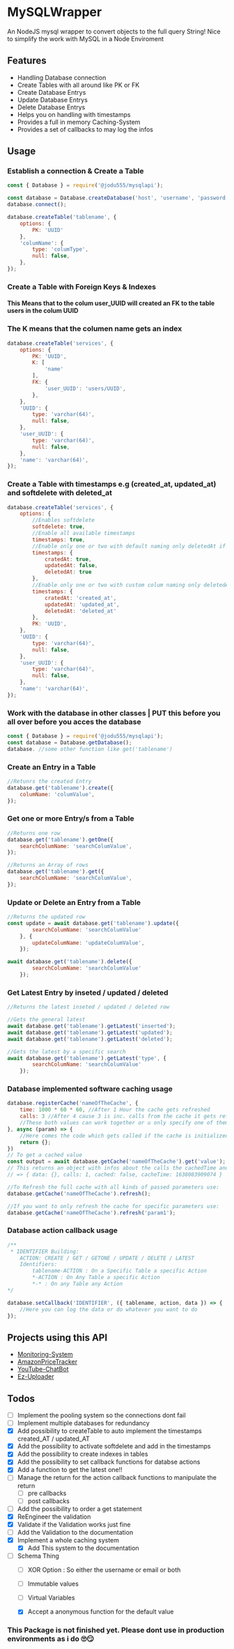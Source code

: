 # MySQLWrapper
An NodeJS mysql wrapper to convert objects to the full query String! Nice to simplify the work with MySQL in a Node Enviroment

## Features

  * Handling Database connection
  * Create Tables with all around like PK or FK
  * Create Database Entrys
  * Update Database Entrys
  * Delete Database Entrys
  * Helps you on handling with timestamps
  * Provides a full in memory Caching-System
  * Provides a set of callbacks to may log the infos

## Usage

### Establish a connection & Create a Table 

```javascript
const { Database } = require('@jodu555/mysqlapi');

const database = Database.createDatabase('host', 'username', 'password', 'database');
database.connect();

database.createTable('tablename', {
    options: {
        PK: 'UUID'
    },
    'columName': {
        type: 'columType',
        null: false,
    },
});
```

### Create a Table with Foreign Keys & Indexes
#### This Means that to the colum user_UUID will created an FK to the table users in the colum UUID
### The K means that the columen name gets an index

```javascript
database.createTable('services', {
    options: {
        PK: 'UUID',
        K: [
            'name'
        ],
        FK: {
            'user_UUID': 'users/UUID',
        },
    },
    'UUID': {
        type: 'varchar(64)',
        null: false,
    },
    'user_UUID': {
        type: 'varchar(64)',
        null: false,
    },
    'name': 'varchar(64)',
});
```

### Create a Table with timestamps e.g (created_at, updated_at) and softdelete with deleted_at

```javascript
database.createTable('services', {
    options: {
        //Enables softdelete
        softdelete: true,
        //Enable all available timestamps
        timestamps: true,
        //Enable only one or two with default naming only deletedAt if softdelete is activ
        timestamps: {
            cratedAt: true,
            updatedAt: false,
            deletedAt: true
        },
        //Enable only one or two with custom colum naming only deletedAt if softdelete is activ
        timestamps: {
            cratedAt: 'created_at',
            updatedAt: 'updated_at',
            deletedAt: 'deleted_at'
        },
        PK: 'UUID',
    },
    'UUID': {
        type: 'varchar(64)',
        null: false,
    },
    'user_UUID': {
        type: 'varchar(64)',
        null: false,
    },
    'name': 'varchar(64)',
});
```

### Work with the database in other classes | PUT this before you all over before you acces the database

```javascript
const { Database } = require('@jodu555/mysqlapi');
const database = Database.getDatabase();
database. //some other function like get('tablename')
```

### Create an Entry in a Table 

```javascript
//Retunrs the created Entry
database.get('tablename').create({
    columName: 'columValue',
});
```

### Get one or more Entry/s from a Table 

```javascript
//Returns one row
database.get('tablename').getOne({
    searchColumName: 'searchColumValue',
});

//Returns an Array of rows
database.get('tablename').get({
    searchColumName: 'searchColumValue',
});
```

### Update or Delete an Entry from a Table 

```javascript
//Returns the updated row
const update = await database.get('tablename').update({
        searchColumName: 'searchColumValue'
    }, {
        updateColumName: 'updateColumValue',
    });

await database.get('tablename').delete({
        searchColumName: 'searchColumValue'
    });
```

### Get Latest Entry by inseted / updated / deleted 

```javascript
//Returns the latest inseted / updated / deleted row

//Gets the general latest
await database.get('tablename').getLatest('inserted');
await database.get('tablename').getLatest('updated');
await database.get('tablename').getLatest('deleted');

//Gets the latest by a specific search
await database.get('tablename').getLatest('type', {
        searchColumName: 'searchColumValue'
    });

```

### Database implemented software caching usage
```javascript
database.registerCache('nameOfTheCache', {
    time: 1000 * 60 * 60, //After 1 Hour the cache gets refreshed
    calls: 3 //After 4 cause 3 is inc. calls from the cache it gets refreshed 
    //These both values can work together or u only specify one of them
}, async (param) => {
    //Here comes the code which gets called if the cache is initialized or refreshes
    return {};
})
// To get a cached value
const output = await database.getCache('nameOfTheCache').get('value');
// This returns an object with infos about the calls the cachedTime and the data
// => { data: {}, calls: 1, cached: false, cacheTime: 1638083909074 }

//To Refresh the full cache with all kinds of passed parameters use:
database.getCache('nameOfTheCache').refresh();

//If you want to only refresh the cache for specific parameters use:
database.getCache('nameOfTheCache').refresh('param1');

```


### Database action callback usage

```javascript
/**
 * IDENTIFIER Building:
    ACTION: CREATE / GET / GETONE / UPDATE / DELETE / LATEST
    Identifiers:
        tablename-ACTION : On a Specific Table a specific Action
        *-ACTION : On Any Table a specific Action
        *-* : On any Table any Action
*/

database.setCallback('IDENTIFIER', ({ tablename, action, data }) => {
    //Here you can log the data or do whatever you want to do
});
```

## Projects using this API

* [Monitoring-System](https://github.com/Jodu555/MonitoringSystem-Core)
* [AmazonPriceTracker](https://github.com/Jodu555/AmazonPriceTracker)
* [YouTube-ChatBot](https://github.com/Jodu555/YouTube-ChatBot)
* [Ez-Uploader](https://ez-uploader.de)

## Todos

* [ ] Implement the pooling system so the connections dont fail
* [ ] Implement multiple databases for redundancy
* [x] Add possibility to createTable to auto implement the timestamps created_AT / updated_AT
* [x] Add the possibility to activate softdelete and add in the timestamps
* [x] Add the possibility to create indexes in tables
* [x] Add the possibility to set callback functions for databse actions
* [x] Add a function to get the latest one!!
* [ ] Manage the return for the action callback functions to manipulate the return
    * [ ] pre callbacks
    * [ ] post callbacks
* [ ] Add the possibility to order a get statement
* [x] ReEngineer the validation
* [x] Validate if the Validation works just fine
* [ ] Add the Validation to the documentation
* [x] Implement a whole caching system
    * [x] Add This system to the documentation
* [ ] Schema Thing
    * [ ] XOR Option : So either the username or email or both
    * [ ] Immutable values
    * [ ] Virtual Variables
    * [x] Accept a anonymous function for the default value



### This Package is not finished yet. Please dont use in production environments as i do 🙄😏